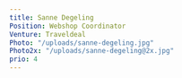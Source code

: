 ```yaml
---
title: Sanne Degeling
Position: Webshop Coordinator
Venture: Traveldeal
Photo: "/uploads/sanne-degeling.jpg"
Photo2x: "/uploads/sanne-degeling@2x.jpg"
prio: 4
---
```


